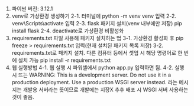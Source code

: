 1. 파이썬 버전: 3.12.1
2. venv로 가상환경 생성하기
   2-1. 터미널에 python -m venv venv 입력
   2-2. venv\Scripts\activate 입력
   2-3. flask 패키지 설치(venv 내부에만 저장) pip install flask
   2-4. deactivate로 가상환경 비활성화
3. requirements.txt 파일 사용해 패키지 설치하는 법
   3-1. 가상환경 활성화 후 pip freeze > requirements.txt 입력(현재 설치된 패키지 목록 저장)
   3-2. requirements.txt로 패키지 설치. 다른 컴퓨터 등에서 셋업 시 해당 명령어로 한 번에 설치 가능 pip install -r requirements.txt
4. 웹 실행방법
   4-1. 웹 실행 시 파워셀에서 python app.py 입력하면 됨.
   4-2. 실행 시 뜨는
   WARNING: This is a development server.
   Do not use it in a production deployment.
   Use a production WSGI server instead.
   라는 메시지는 개발용 서버라는 뜻이므로 개발에는 지장X
   추후 배포 시 WSGI 서버 사용하는 것이 좋음.
